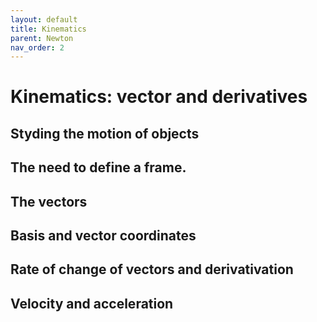 ```yaml
---
layout: default
title: Kinematics
parent: Newton
nav_order: 2
---
```


# Kinematics: vector and derivatives

## Styding the motion of objects

## The need to define a frame.

## The vectors

## Basis and vector coordinates

## Rate of change of vectors and derivativation

## Velocity and acceleration

